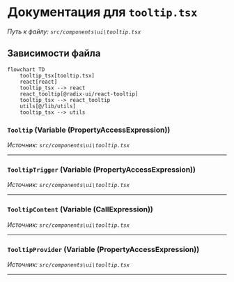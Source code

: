 # Документация для `tooltip.tsx`

*Путь к файлу: `src/components\ui\tooltip.tsx`*

## Зависимости файла

```mermaid
flowchart TD
    tooltip_tsx[tooltip.tsx]
    react[react]
    tooltip_tsx --> react
    react_tooltip[@radix-ui/react-tooltip]
    tooltip_tsx --> react_tooltip
    utils[@/lib/utils]
    tooltip_tsx --> utils
```

### `Tooltip` (Variable (PropertyAccessExpression))

*Источник: `src/components\ui\tooltip.tsx`*

---
### `TooltipTrigger` (Variable (PropertyAccessExpression))

*Источник: `src/components\ui\tooltip.tsx`*

---
### `TooltipContent` (Variable (CallExpression))

*Источник: `src/components\ui\tooltip.tsx`*

---
### `TooltipProvider` (Variable (PropertyAccessExpression))

*Источник: `src/components\ui\tooltip.tsx`*

---
